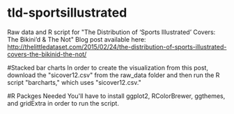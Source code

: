 # tld-sportsillustrated
Raw data and R script for "The Distribution of ‘Sports Illustrated’ Covers: The Bikini’d &amp; The Not"
Blog post available here: http://thelittledataset.com/2015/02/24/the-distribution-of-sports-illustrated-covers-the-bikinid-the-not/

#Stacked bar charts
In order to create the visualization from this post, download the "sicover12.csv" from the raw_data folder and then run the R script "barcharts," which uses "sicover12.csv."

#R Packges Needed
You'll have to install ggplot2, RColorBrewer, ggthemes, and gridExtra in order to run the script.
